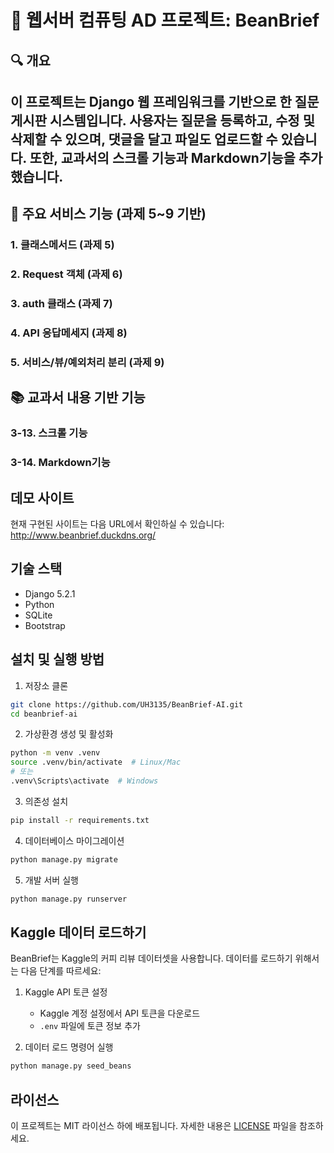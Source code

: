 # 📘 웹서버 컴퓨팅 AD 프로젝트: BeanBrief

## 🔍 개요
이 프로젝트는 Django 웹 프레임워크를 기반으로 한 **질문 게시판 시스템**입니다. 사용자는 질문을 등록하고, 수정 및 삭제할 수 있으며, 댓글을 달고 파일도 업로드할 수 있습니다. 또한, 교과서의 스크롤 기능과 Markdown기능을 추가했습니다.
---

## 🚀 주요 서비스 기능 (과제 5~9 기반)

###  1. 클래스메서드 (과제 5)
###  2. Request 객체 (과제 6)
###  3. auth 클래스 (과제 7)
###  4. API 응답메세지 (과제 8)
###  5. 서비스/뷰/예외처리 분리 (과제 9)

## 📚 교과서 내용 기반 기능

### 3-13. 스크롤 기능
### 3-14. Markdown기능

## 데모 사이트

현재 구현된 사이트는 다음 URL에서 확인하실 수 있습니다:
http://www.beanbrief.duckdns.org/

## 기술 스택

- Django 5.2.1
- Python
- SQLite
- Bootstrap

## 설치 및 실행 방법

1. 저장소 클론
```bash
git clone https://github.com/UH3135/BeanBrief-AI.git
cd beanbrief-ai
```

2. 가상환경 생성 및 활성화
```bash
python -m venv .venv
source .venv/bin/activate  # Linux/Mac
# 또는
.venv\Scripts\activate  # Windows
```

3. 의존성 설치
```bash
pip install -r requirements.txt
```

4. 데이터베이스 마이그레이션
```bash
python manage.py migrate
```

5. 개발 서버 실행
```bash
python manage.py runserver
```

## Kaggle 데이터 로드하기

BeanBrief는 Kaggle의 커피 리뷰 데이터셋을 사용합니다. 데이터를 로드하기 위해서는 다음 단계를 따르세요:

1. Kaggle API 토큰 설정
   - Kaggle 계정 설정에서 API 토큰을 다운로드
   - `.env` 파일에 토큰 정보 추가

2. 데이터 로드 명령어 실행
```bash
python manage.py seed_beans
```

## 라이선스

이 프로젝트는 MIT 라이선스 하에 배포됩니다. 자세한 내용은 [LICENSE](LICENSE) 파일을 참조하세요.
